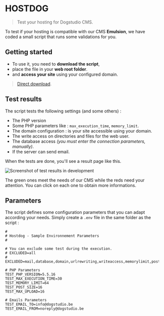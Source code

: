 # HOSTDOG 

> Test your hosting for Dogstudio CMS.

To test if your hosting is compatible with our CMS <strong>Emulsion</strong>, we have coded a small script that runs some validations for you.

## Getting started

* To use it, you need to **download the script**, 
* place the file in your **web root folder**.
* and **access your site** using your configured domain.

> [Direct download](https://raw.githubusercontent.com/Dogstudio/hosting-for-dogs/master/hostdog.php).

## Test results

The script tests the following settings (and some others) :

* The PHP version
* Some PHP parameters like : `max_execution_time`, `memory_limit`.
* The domain configuration : is your site accessible using your domain.
* The write access on directories and files for the web user.
* The database access _(you must enter the connection parameters, manually)_.
* If the server can send email.

When the tests are done, you'll see a result page like this.

![Screenshot of test results in development](https://raw.githubusercontent.com/Dogstudio/hosting-for-dogs/master/docs/images/test-pass.png)

The green ones meet the needs of our CMS while the reds need your attention.
You can click on each one to obtain more informations.

## Parameters 

The script defines some configuration parameters that you can adapt according your needs. 
Simply create a `.env` file in the same folder as the script : 

```
#
# Hostdog - Sample Environnement Parameters
#

# You can exclude some test during the execution.
# EXCLUDED=all
# EXCLUDED=mail,database,domain,urlrewriting,writeaccess,memorylimit,postmaxsize,maxuploadsize,executiontime,gd,phpinfo,serverinfos

# PHP Parameters
TEST_PHP_VERSION=5.5.16
TEST_MAX_EXECUTION_TIME=30
TEST_MEMORY_LIMIT=64
TEST_POST_SIZE=16
TEST_MAX_UPLOAD=16

# Emails Parameters
TEST_EMAIL_TO=info@dogstudio.be
TEST_EMAIL_FROM=noreply@dogstudio.be
```

